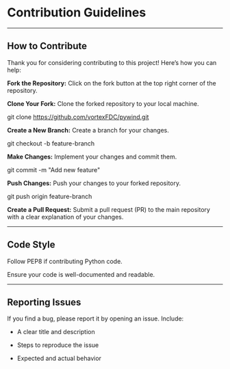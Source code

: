 # Contribution Guidelines 
______________________________________________________________
## How to Contribute

Thank you for considering contributing to this project! Here’s how you can help:

__Fork the Repository:__ Click on the fork button at the top right corner of the repository.

__Clone Your Fork:__ Clone the forked repository to your local machine.

git clone https://github.com/vortexFDC/pywind.git

__Create a New Branch:__ Create a branch for your changes.

git checkout -b feature-branch

__Make Changes:__ Implement your changes and commit them.

git commit -m "Add new feature"

__Push Changes:__ Push your changes to your forked repository.

git push origin feature-branch

__Create a Pull Request:__ Submit a pull request (PR) to the main repository with a clear explanation of your changes.
______________________________________________________________
## Code Style

Follow PEP8 if contributing Python code.

Ensure your code is well-documented and readable.
______________________________________________________________
## Reporting Issues

If you find a bug, please report it by opening an issue. Include:

- A clear title and description

- Steps to reproduce the issue

- Expected and actual behavior
